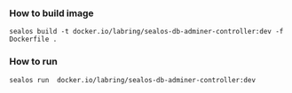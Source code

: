### How to build image

```shell
sealos build -t docker.io/labring/sealos-db-adminer-controller:dev -f Dockerfile .
```

### How to run

```shell
sealos run  docker.io/labring/sealos-db-adminer-controller:dev
```
